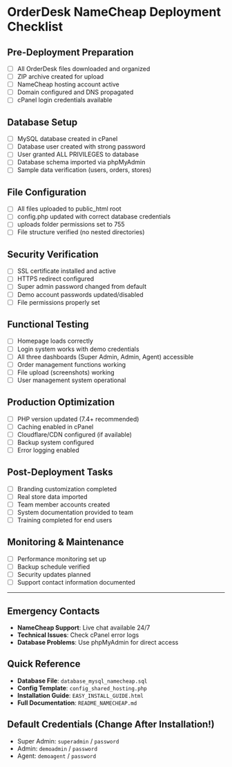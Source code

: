 # OrderDesk NameCheap Deployment Checklist

## Pre-Deployment Preparation
- [ ] All OrderDesk files downloaded and organized
- [ ] ZIP archive created for upload
- [ ] NameCheap hosting account active
- [ ] Domain configured and DNS propagated
- [ ] cPanel login credentials available

## Database Setup
- [ ] MySQL database created in cPanel
- [ ] Database user created with strong password
- [ ] User granted ALL PRIVILEGES to database
- [ ] Database schema imported via phpMyAdmin
- [ ] Sample data verification (users, orders, stores)

## File Configuration
- [ ] All files uploaded to public_html root
- [ ] config.php updated with correct database credentials
- [ ] uploads folder permissions set to 755
- [ ] File structure verified (no nested directories)

## Security Verification
- [ ] SSL certificate installed and active
- [ ] HTTPS redirect configured
- [ ] Super admin password changed from default
- [ ] Demo account passwords updated/disabled
- [ ] File permissions properly set

## Functional Testing
- [ ] Homepage loads correctly
- [ ] Login system works with demo credentials
- [ ] All three dashboards (Super Admin, Admin, Agent) accessible
- [ ] Order management functions working
- [ ] File upload (screenshots) working
- [ ] User management system operational

## Production Optimization
- [ ] PHP version updated (7.4+ recommended)
- [ ] Caching enabled in cPanel
- [ ] Cloudflare/CDN configured (if available)
- [ ] Backup system configured
- [ ] Error logging enabled

## Post-Deployment Tasks
- [ ] Branding customization completed
- [ ] Real store data imported
- [ ] Team member accounts created
- [ ] System documentation provided to team
- [ ] Training completed for end users

## Monitoring & Maintenance
- [ ] Performance monitoring set up
- [ ] Backup schedule verified
- [ ] Security updates planned
- [ ] Support contact information documented

---

## Emergency Contacts
- **NameCheap Support**: Live chat available 24/7
- **Technical Issues**: Check cPanel error logs
- **Database Problems**: Use phpMyAdmin for direct access

## Quick Reference
- **Database File**: `database_mysql_namecheap.sql`
- **Config Template**: `config_shared_hosting.php`
- **Installation Guide**: `EASY_INSTALL_GUIDE.html`
- **Full Documentation**: `README_NAMECHEAP.md`

## Default Credentials (Change After Installation!)
- Super Admin: `superadmin` / `password`
- Admin: `demoadmin` / `password`  
- Agent: `demoagent` / `password`